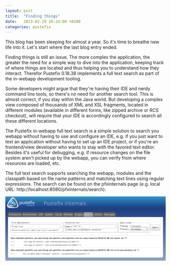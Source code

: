 ```yaml
---
layout: post
title:  "Finding things"
date:   2013-02-19 16:24:00 +0200
categories: pustefix
---
```

This blog has been sleeping for almost a year. So it's time to breathe new life into it. Let's start where the last blog entry ended.

Finding things is still an issue. The more complex the application, the greater the need for a simple way to dive into the application, keeping track of where things are located and thus helping you to understand how they interact. Therefor Pustefix 0.18.38 implements a full text search as part of the in-webapp development tooling.

Some developers might argue that they're having their IDE and nerdy command line tools, so there's no need for another search tool. This is almost correct, if you stay within the Java world. But developing a complex view composed of thousands of XML and XSL fragments, located in different modules (available in different forms, like zipped archive or RCS checkout), will require that your IDE is accordingly configured to search all these different locations.

The Pustefix in-webapp full text search is a simple solution to search you webapp without having to use and configure an IDE, e.g. if you just want to test an application without having to set up an IDE project, or if you're an frontend/view developer who wants to stay with the favored text editor. Besides it's useful for debugging, e.g. if resource changes on the file system aren't picked up by the webapp, you can verify from where resources are loaded, etc.

The full text search supports searching the webapp, modules and the classpath based on file name patterns and matching text lines using regular expressions. The search can be found on the pfxinternals page (e.g. local URL: http://localhost:8080/pfxinternals/search).

![Pustefix internals - Full text search](/assets/pfxinternals-search.png)

